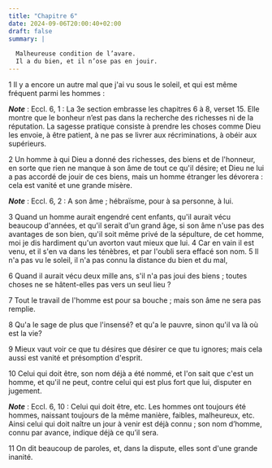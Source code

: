 ```yaml
---
title: "Chapitre 6"
date: 2024-09-06T20:00:40+02:00
draft: false
summary: |
  
  Malheureuse condition de l’avare.
  Il a du bien, et il n’ose pas en jouir.
---
```



1 Il y a encore un autre mal que j'ai vu sous le soleil, et qui est même fréquent parmi les hommes :

***Note*** :  Eccl. 6, 1 : La 3e section embrasse les chapitres 6 à 8, verset 15. Elle montre que le bonheur n’est pas dans la recherche des richesses ni de la réputation. La sagesse pratique consiste à prendre les choses comme Dieu les envoie, à être patient, à ne pas se livrer aux récriminations, à obéir aux supérieurs.

2 Un homme à qui Dieu a donné des richesses, des biens et de l'honneur, en sorte que rien ne manque à son âme de tout ce qu'il désire; et Dieu ne lui a pas accordé de jouir de ces biens, mais un homme étranger les dévorera : cela est vanité et une grande misère.

***Note*** :  Eccl. 6, 2 : A son âme ; hébraïsme, pour à sa personne, à lui.


3 Quand un homme aurait engendré cent enfants, qu'il aurait vécu beaucoup d'années, et qu'il serait d'un grand âge, si son âme n'use pas des avantages de son bien, qu'il soit même privé de la sépulture, de cet homme, moi je dis hardiment qu'un avorton vaut mieux que lui. 4 Car en vain il est venu, et il s'en va dans les ténèbres, et par l'oubli sera effacé son nom. 5 Il n'a pas vu le soleil, il n'a pas connu la distance du bien et du mal,


6 Quand il aurait vécu deux mille ans, s'il n'a pas joui des biens ; toutes choses ne se hâtent-elles pas vers un seul lieu ?


7 Tout le travail de l'homme est pour sa bouche ; mais son âme ne sera pas remplie.


8 Qu'a le sage de plus que l'insensé? et qu'a le pauvre, sinon qu'il va là où est la vie?


9 Mieux vaut voir ce que tu désires que désirer ce que tu ignores; mais cela aussi est vanité et présomption d'esprit.


10 Celui qui doit être, son nom déjà a été nommé, et l'on sait que c'est un homme, et qu'il ne peut, contre celui qui est plus fort que lui, disputer en jugement.

***Note*** :  Eccl. 6, 10 : Celui qui doit être, etc. Les hommes ont toujours été hommes, naissant toujours de la même manière, faibles, malheureux, etc. Ainsi celui qui doit naître un jour à venir est déjà connu ; son nom d’homme, connu par avance, indique déjà ce qu’il sera.

11 On dit beaucoup de paroles, et, dans la dispute, elles sont d'une grande inanité.

